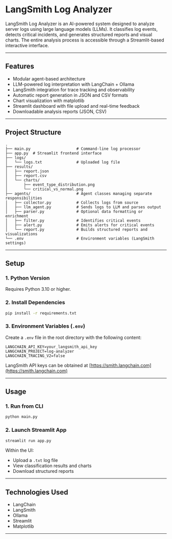 # LangSmith Log Analyzer

LangSmith Log Analyzer is an AI-powered system designed to analyze server logs using large language models (LLMs). It classifies log events, detects critical incidents, and generates structured reports and visual charts. The entire analysis process is accessible through a Streamlit-based interactive interface.


---

## Features

* Modular agent-based architecture
* LLM-powered log interpretation with LangChain + Ollama
* LangSmith integration for trace tracking and observability
* Automatic report generation in JSON and CSV formats
* Chart visualization with matplotlib
* Streamlit dashboard with file upload and real-time feedback
* Downloadable analysis reports (JSON, CSV)

---

## Project Structure

```
.
├── main.py                    # Command-line log processor
├── app.py  # Streamlit frontend interface
├── logs/
│   └── logs.txt               # Uploaded log file
├── results/
│   ├── report.json
│   ├── report.csv
│   └── charts/
│       ├── event_type_distribution.png
│       └── critical_vs_normal.png
├── agents/                    # Agent classes managing separate responsibilities
│   ├── collector.py           # Collects logs from source
│   ├── llm_agent.py           # Sends logs to LLM and parses output
│   ├── parser.py              # Optional data formatting or enrichment
│   ├── filter.py              # Identifies critical events
│   ├── alert.py               # Emits alerts for critical events
│   └── report.py              # Builds structured reports and visualizations
└── .env                       # Environment variables (LangSmith settings)
```

---

## Setup

### 1. Python Version

Requires Python 3.10 or higher.

### 2. Install Dependencies

```bash
pip install -r requirements.txt
```

### 3. Environment Variables (`.env`)

Create a `.env` file in the root directory with the following content:

```
LANGCHAIN_API_KEY=your_langsmith_api_key
LANGCHAIN_PROJECT=log-analyzer
LANGCHAIN_TRACING_V2=false
```

LangSmith API keys can be obtained at [https://smith.langchain.com](https://smith.langchain.com)

---

## Usage

### 1. Run from CLI

```bash
python main.py
```

### 2. Launch Streamlit App

```bash
streamlit run app.py
```

Within the UI:

* Upload a `.txt` log file
* View classification results and charts
* Download structured reports

---

## Technologies Used

* LangChain
* LangSmith
* Ollama
* Streamlit
* Matplotlib

---


